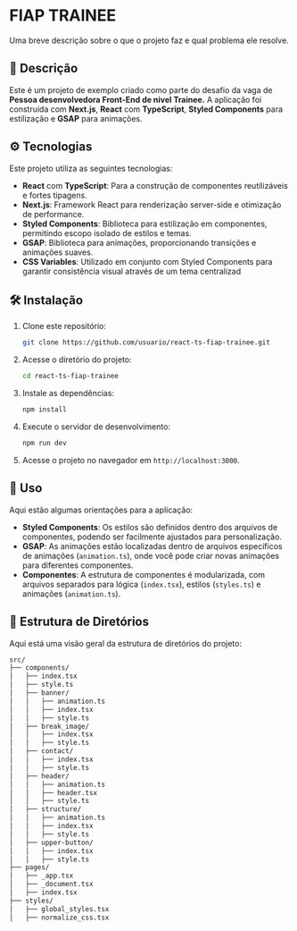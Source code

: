 # FIAP TRAINEE

Uma breve descrição sobre o que o projeto faz e qual problema ele resolve.


## 📝 Descrição

Este é um projeto de exemplo criado como parte do desafio da vaga de **Pessoa desenvolvedora Front-End de nivel Trainee.** A aplicação foi construída com **Next.js**, **React** com **TypeScript**, **Styled Components** para estilização e **GSAP** para animações.

## ⚙️ Tecnologias

Este projeto utiliza as seguintes tecnologias:

- **React** com **TypeScript**: Para a construção de componentes reutilizáveis e fortes tipagens.
- **Next.js**: Framework React para renderização server-side e otimização de performance.
- **Styled Components**: Biblioteca para estilização em componentes, permitindo escopo isolado de estilos e temas.
- **GSAP**: Biblioteca para animações, proporcionando transições e animações suaves.
- **CSS Variables**: Utilizado em conjunto com Styled Components para garantir consistência visual através de um tema centralizad

## 🛠️ Instalação

1. Clone este repositório:
    
    ```bash
    git clone https://github.com/usuario/react-ts-fiap-trainee.git
    ```
    
2. Acesse o diretório do projeto:
    
    ```bash
    cd react-ts-fiap-trainee
    ```
    
3. Instale as dependências:
    
    ```bash
    npm install
    ```
    
4. Execute o servidor de desenvolvimento:
    
    ```bash
    npm run dev
    ```
    
5. Acesse o projeto no navegador em `http://localhost:3000`.

## 🚀 Uso

Aqui estão algumas orientações para a aplicação:

- **Styled Components**: Os estilos são definidos dentro dos arquivos de componentes, podendo ser facilmente ajustados para personalização.
- **GSAP**: As animações estão localizadas dentro de arquivos específicos de animações (`animation.ts`), onde você pode criar novas animações para diferentes componentes.
- **Componentes**: A estrutura de componentes é modularizada, com arquivos separados para lógica (`index.tsx`), estilos (`styles.ts`) e animações (`animation.ts`).

## 📂 Estrutura de Diretórios

Aqui está uma visão geral da estrutura de diretórios do projeto:
```bash
src/
├── components/
│   ├── index.tsx
│   ├── style.ts
│   ├── banner/
│   │   ├── animation.ts
│   │   ├── index.tsx
│   │   ├── style.ts
│   ├── break_image/
│   │   ├── index.tsx
│   │   ├── style.ts
│   ├── contact/
│   │   ├── index.tsx
│   │   ├── style.ts
│   ├── header/
│   │   ├── animation.ts
│   │   ├── header.tsx
│   │   ├── style.ts
│   ├── structure/
│   │   ├── animation.ts
│   │   ├── index.tsx
│   │   ├── style.ts
│   ├── upper-button/
│   │   ├── index.tsx
│   │   ├── style.ts
├── pages/
│   ├── _app.tsx
│   ├── _document.tsx
│   ├── index.tsx
├── styles/
│   ├── global_styles.tsx
│   ├── normalize_css.tsx
